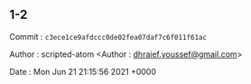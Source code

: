 ## 1-2 

 Commit : `c3ece1ce9afdccc0de02fea07daf7c6f011f61ac`

 Author : scripted-atom <Author : dhraief.youssef@gmail.com> 

 Date 	: Mon Jun 21 21:15:56 2021 +0000 

